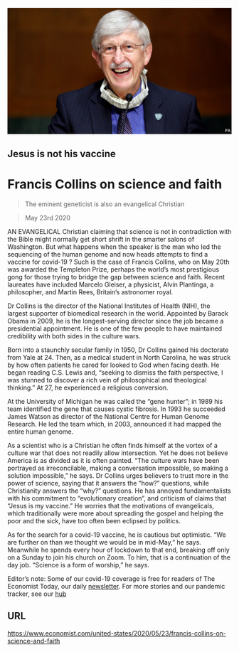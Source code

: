 ![](./images/20200523_USP001.jpg)

## Jesus is not his vaccine

# Francis Collins on science and faith

> The eminent geneticist is also an evangelical Christian

> May 23rd 2020

AN EVANGELICAL Christian claiming that science is not in contradiction with the Bible might normally get short shrift in the smarter salons of Washington. But what happens when the speaker is the man who led the sequencing of the human genome and now heads attempts to find a vaccine for covid-19 ? Such is the case of Francis Collins, who on May 20th was awarded the Templeton Prize, perhaps the world’s most prestigious gong for those trying to bridge the gap between science and faith. Recent laureates have included Marcelo Gleiser, a physicist, Alvin Plantinga, a philosopher, and Martin Rees, Britain’s astronomer royal.

Dr Collins is the director of the National Institutes of Health (NIH), the largest supporter of biomedical research in the world. Appointed by Barack Obama in 2009, he is the longest-serving director since the job became a presidential appointment. He is one of the few people to have maintained credibility with both sides in the culture wars.

Born into a staunchly secular family in 1950, Dr Collins gained his doctorate from Yale at 24. Then, as a medical student in North Carolina, he was struck by how often patients he cared for looked to God when facing death. He began reading C.S. Lewis and, “seeking to dismiss the faith perspective, I was stunned to discover a rich vein of philosophical and theological thinking.” At 27, he experienced a religious conversion.

At the University of Michigan he was called the “gene hunter”; in 1989 his team identified the gene that causes cystic fibrosis. In 1993 he succeeded James Watson as director of the National Centre for Human Genome Research. He led the team which, in 2003, announced it had mapped the entire human genome.

As a scientist who is a Christian he often finds himself at the vortex of a culture war that does not readily allow intersection. Yet he does not believe America is as divided as it is often painted. “The culture wars have been portrayed as irreconcilable, making a conversation impossible, so making a solution impossible,” he says. Dr Collins urges believers to trust more in the power of science, saying that it answers the “how?” questions, while Christianity answers the “why?” questions. He has annoyed fundamentalists with his commitment to “evolutionary creation”, and criticism of claims that “Jesus is my vaccine.” He worries that the motivations of evangelicals, which traditionally were more about spreading the gospel and helping the poor and the sick, have too often been eclipsed by politics.

As for the search for a covid-19 vaccine, he is cautious but optimistic. “We are further on than we thought we would be in mid-May,” he says. Meanwhile he spends every hour of lockdown to that end, breaking off only on a Sunday to join his church on Zoom. To him, that is a continuation of the day job. “Science is a form of worship,” he says.

Editor’s note: Some of our covid-19 coverage is free for readers of The Economist Today, our daily [newsletter](https://www.economist.com/https://my.economist.com/user#newsletter). For more stories and our pandemic tracker, see our [hub](https://www.economist.com//news/2020/03/11/the-economists-coverage-of-the-coronavirus)

## URL

https://www.economist.com/united-states/2020/05/23/francis-collins-on-science-and-faith
